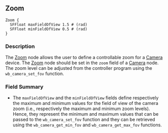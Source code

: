 ## Zoom

```
Zoom {
  SFFloat maxFieldOfView 1.5 # (rad)
  SFFloat minFieldOfView 0.5 # (rad)
}
```

### Description

The [Zoom](#zoom) node allows the user to define a controllable zoom for a
[Camera](camera.md) device. The [Zoom](#zoom) node should be set in the `zoom`
field of a [Camera](camera.md) node. The zoom level can be adjusted from the
controller program using the `wb_camera_set_fov` function.

### Field Summary

- The `maxFieldOfView` and the `minFieldOfView` fields define respectively the
maximum and minimum values for the field of view of the camera zoom (i.e.,
respectively the maximum and minimum zoom levels). Hence, they represent the
minimum and maximum values that can be passed to the `wb_camera_set_fov`
function and they can be retrieved using the `wb_camera_get_min_fov`
and `wb_camera_get_max_fov` functions.
